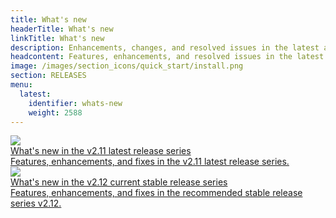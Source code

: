 ```yaml
---
title: What's new
headerTitle: What's new
linkTitle: What's new
description: Enhancements, changes, and resolved issues in the latest and stable release series.
headcontent: Features, enhancements, and resolved issues in the latest and stable release series.
image: /images/section_icons/quick_start/install.png
section: RELEASES
menu:
  latest:
    identifier: whats-new
    weight: 2588
---
```


<div>

  <div class="col-12 col-md-6 col-lg-12">
      <a class="section-link icon-offset" href="latest-release/">
          <div class="head">
              <img class="icon" src="/images/section_icons/quick_start/install.png" aria-hidden="true" />
              <div class="title">What's new in the v2.11 latest release series</div>
          </div>
          <div class="body">
              Features, enhancements, and fixes in the v2.11 latest release series.
          </div>
      </a>
  </div>

  <div class="col-12 col-md-6 col-lg-12">
      <a class="section-link icon-offset" href="stable-release/">
          <div class="head">
              <img class="icon" src="/images/section_icons/quick_start/install.png" aria-hidden="true" />
              <div class="title">What's new in the v2.12 current stable release series</div>
          </div>
          <div class="body">
              Features, enhancements, and fixes in the recommended stable release series v2.12.
          </div>
      </a>
  </div>

</div>
